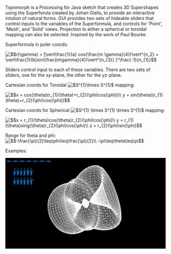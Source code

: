 Topomorph is a Processing for Java sketch that creates 3D Supershapes using the Superforula created by Johan Gielis,
to provide an interactive intution of natural forms. GUI provides two sets of hideable sliders that control inputs to the variables
of the Superformula, and controls for 'Point', 'Mesh', and 'Solid' views. Projection to either a spherical or toroidal mapping
can also be selected. Inspired by the work of Paul Bourke.


Superformula in poler coords:

<img src="https://latex.codecogs.com/gif.latex?$$r(\gamma)&space;=&space;[\vert\frac{1}{a}&space;cos(\frac{m&space;\gamma}{4})\vert^{n_2}&space;&plus;&space;\vert\frac{1}{b}sin(\frac{m\gamma}{4})\vert^{n_{3}}&space;]^\frac{-1}{n_{1}}$$" title="$$r(\gamma) = [\vert\frac{1}{a} cos(\frac{m \gamma}{4})\vert^{n_2} + \vert\frac{1}{b}sin(\frac{m\gamma}{4})\vert^{n_{3}} ]^\frac{-1}{n_{1}}$$" />


Sliders control input to each of these variables. There are two sets of sliders, one for the xy-plane, the other for the yz-plane.


Cartesian coords for Toroidal <img src="https://latex.codecogs.com/gif.latex?$S^{1}\times&space;S^{1}$" title="$S^{1}\times S^{1}$" /> mapping:

<img src="https://latex.codecogs.com/gif.latex?$$x&space;=&space;cos(\theta)(r_{1}(\theta)&plus;r_{2}(\phi)cos(\phi))\\&space;y&space;=&space;sin(\theta)(r_{1}(theta)&plus;r_{2}(\phi)cos(\phi))$$" title="$$x = cos(\theta)(r_{1}(\theta)+r_{2}(\phi)cos(\phi))\\ y = sin(\theta)(r_{1}(theta)+r_{2}(\phi)cos(\phi))$$" />

Cartesian coords for Spherical <img src="https://latex.codecogs.com/gif.latex?$S^{1}&space;\times&space;S^{1}&space;\times&space;S^{1}$" title="$S^{1} \times S^{1} \times S^{1}$" /> mapping:

<img src="https://latex.codecogs.com/gif.latex?$$x&space;=&space;r_{1}(\theta)cos(\theta)r_{2}(\phi)cos(\phi)\\&space;y&space;=&space;r_{1}(\theta)sing(\theta)r_{2}(\phi)cos(\phi)\\&space;z&space;=&space;r_{2}(\phi)sin(\phi)$$" title="$$x = r_{1}(\theta)cos(\theta)r_{2}(\phi)cos(\phi)\\ y = r_{1}(\theta)sing(\theta)r_{2}(\phi)cos(\phi)\\ z = r_{2}(\phi)sin(\phi)$$" />


Range for theta and phi:
<img src="https://latex.codecogs.com/gif.latex?$$-\frac{\pi}{2}\leq\phi\leq\frac{\pi}{2}\\&space;-\pi\leq\theta\leq\pi$$" title="$$-\frac{\pi}{2}\leq\phi\leq\frac{\pi}{2}\\ -\pi\leq\theta\leq\pi$$" />

Examples:


![](images/example.png)
